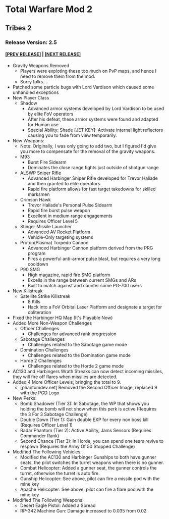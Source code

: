# Total Warfare Mod 2
## Tribes 2
### Release Version: 2.5
#### [[PREV RELEASE]](2.4.md) | [[NEXT RELEASE]](2.6.md)
* Gravity Weapons Removed
  * Players were exploting these too much on PvP maps, and hence I need to remove them from the mod.
  * Sorry folks...
* Patched some particle bugs with Lord Vardison which caused some unhandled exceptions
* New Player Class 
  * Shadow
    * Advanced armor systems developed by Lord Vardison to be used by elite FoV operators
	* After his defeat, these armor systems were found and adapted for Human use
	* Special Ability: Shade [JET KEY]: Activate internal light reflectors causing you to fade from view temporarily.
* New Weapons:
  * Note: Originally, I was only going to add two, but I figured I'd give you more to compensate for the removal of the gravity weapons.
  * M93
    * Burst Fire Sidearm
	* Dominates the close range fights just outside of shotgun range
  * ALSWP Sniper Rifle
    * Advanced Harbinger Sniper Rifle developed for Trevor Haliade and then granted to elite operators
	* Rapid fire platform allows for fast target takedowns for skilled marksmen
  * Crimson Hawk
    * Trevor Haliade's Personal Pulse Sidearm
	* Rapid fire burst pulse weapon
	* Excellent in medium range engagements
	* Requires Officer Level 5
  * Stinger Missile Launcher
    * Advanced AV Rocket Platform
	* Vehicle-Only targeting systems
  * Proton(Plasma) Torpedo Cannon
    * Advanced Harbinger Cannon platform derived from the PRG program
	* Fires a powerful anti-armor pulse blast, but requires a very long cooldown
  * P90 SMG
    * High magazine, rapid fire SMG platform
	* Excells in the range between current SMGs and ARs
	* Built to match against and counter some PG-700 users
* New Killstreak
  * Satellite Strike Killstreak 
    * 8 Kills
	* Hack into a FoV Orbital Laser Platform and designate a target for obliteration
* Fixed the Harbinger HQ Map (It's Playable Now)
* Added More Non-Weapon Challenges
  * Officer Challenges
    * Challenges for advanced rank progression
  * Sabotage Challenges
    * Challenges related to the Sabotage game mode
  * Domination Challenges
    * Challenges related to the Domination game mode
  * Horde 2 Challenges
    * Challenges related to the Horde 2 game mode
* AC130 and Harbingers Wrath Streaks can now detect incoming missiles, they will fire off flares when missiles are detected.
* Added 4 More Officer Levels, bringing the total to 9.
  * [phantomdev.net] Removed the Second Officer Image, replaced 9 with the PGD Logo
* New Perks:
  * Bomb Shadower (Tier 3): In Sabotage, the WP that shows you holding the bomb will not show when this perk is active (Requires the 3 For 3 Sabotage Challenge)
  * Double Down (Tier 1): Gain double EXP for every non boss kill (Requires Officer Level 1)
  * Radar Phantom (Tier 2): Active Ability, Jams Sensors (Requires Commander Rank)
  * Second Chance (Tier 3): In Horde, you can spend one team revive to respawn (Requires the Army Of 50 Stopped Challenge)
* Modified The Following Vehicles:
  * Modified the AC130 and Harbinger Gunships to both have gunner seats, the pilot switches the turret weapons when there is no gunner.
  * Combat Helicopter: Added a gunner seat, the gunner controls the turret, otherwise the turret is auto fire.
  * Gunship Helicopter: See above, pilot can fire a missile pod with the mine key
  * Apache Helicopter: See above, pilot can fire a flare pod with the mine key
* Modified The Following Weapons:
  * Desert Eagle Pistol: Added a Spread
  * RP-342 Machine Gun: Damage increased to 0.035 from 0.02
